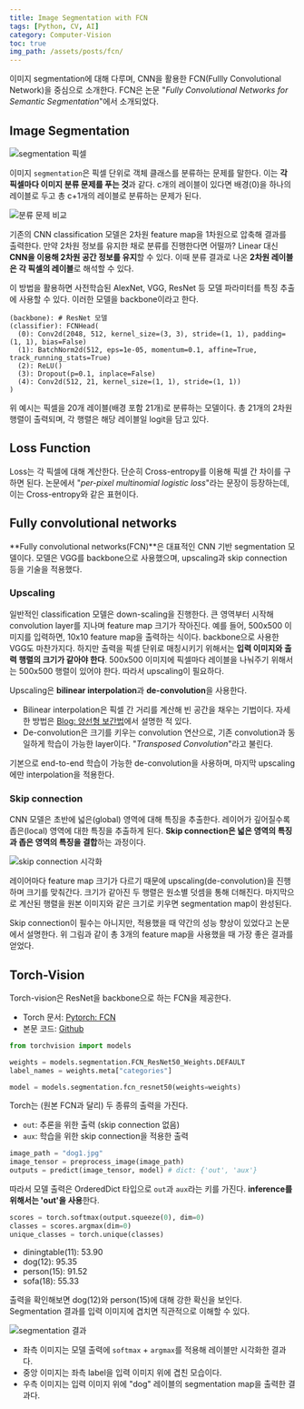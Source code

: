 ```yaml
---
title: Image Segmentation with FCN
tags: [Python, CV, AI]
category: Computer-Vision
toc: true 
img_path: /assets/posts/fcn/
---
```


이미지 segmentation에 대해 다루며, CNN을 활용한 FCN(Fullly Convolutional Network)을 중심으로 소개한다. FCN은 논문 "_Fully Convolutional Networks for Semantic Segmentation_"에서 소개되었다.

## Image Segmentation

![segmentation 픽셀](segmentation.png)

이미지 `segmentation`은 픽셀 단위로 객체 클래스를 분류하는 문제를 말한다. 이는 **각 픽셀마다 이미지 분류 문제를 푸는 것**과 같다. c개의 레이블이 있다면 배경(0)을 하나의 레이블로 두고 총 c+1개의 레이블로 분류하는 문제가 된다.

![분류 문제 비교](classification-compare.png)

기존의 CNN classification 모델은 2차원 feature map을 1차원으로 압축해 결과를 출력한다. 만약 2차원 정보를 유지한 채로 분류를 진행한다면 어떨까? Linear 대신 **CNN을 이용해 2차원 공간 정보를 유지**할 수 있다. 이때 분류 결과로 나온 **2차원 레이블은 각 픽셀의 레이블**로 해석할 수 있다.

이 방법을 활용하면 사전학습된 AlexNet, VGG, ResNet 등 모델 파라미터를 특징 추출에 사용할 수 있다. 이러한 모델을 backbone이라고 한다.

```text
(backbone): # ResNet 모델
(classifier): FCNHead(
  (0): Conv2d(2048, 512, kernel_size=(3, 3), stride=(1, 1), padding=(1, 1), bias=False)
  (1): BatchNorm2d(512, eps=1e-05, momentum=0.1, affine=True, track_running_stats=True)
  (2): ReLU()
  (3): Dropout(p=0.1, inplace=False)
  (4): Conv2d(512, 21, kernel_size=(1, 1), stride=(1, 1))
)
```

위 예시는 픽셀을 20개 레이블(배경 포함 21개)로 분류하는 모델이다. 총 21개의 2차원 행렬이 출력되며, 각 행렬은 해당 레이블일 logit을 담고 있다.

## Loss Function

Loss는 각 픽셀에 대해 계산한다. 단순히 Cross-entropy를 이용해 픽셀 간 차이를 구하면 된다. 논문에서 "_per-pixel multinomial logistic loss_"라는 문장이 등장하는데, 이는 Cross-entropy와 같은 표현이다.

## Fully convolutional networks

**Fully convolutional networks(FCN)**은 대표적인 CNN 기반 segmentation 모델이다. 모델은 VGG를 backbone으로 사용했으며, upscaling과 skip connection 등을 기술을 적용했다.

### Upscaling

일반적인 classification 모델은 down-scaling을 진행한다. 큰 영역부터 시작해 convolution layer를 지나며 feature map 크기가 작아진다. 예를 들어, 500x500 이미지를 입력하면, 10x10 feature map을 출력하는 식이다. backbone으로 사용한 VGG도 마찬가지다. 하지만 출력을 픽셀 단위로 매칭시키기 위해서는 **입력 이미지와 출력 행렬의 크기가 같아야 한다**. 500x500 이미지에 픽셀마다 레이블을 나눠주기 위해서는 500x500 행렬이 있어야 한다. 따라서 upscaling이 필요하다.

Upscaling은 **bilinear interpolation**과 **de-convolution**을 사용한다.

- Bilinear interpolation은 픽셀 간 거리를 계산해 빈 공간을 채우는 기법이다. 자세한 방법은 [Blog: 양선형 보간법](https://denev6.github.io/computer-vision/2025/01/03/transformation.html#%EC%96%91%EC%84%A0%ED%98%95-%EB%B3%B4%EA%B0%84%EB%B2%95)에서 설명한 적 있다.
- De-convolution은 크기를 키우는 convolution 연산으로, 기존 convolution과 동일하게 학습이 가능한 layer이다. "_Transposed Convolution_"라고 불린다.

기본으로 end-to-end 학습이 가능한 de-convolution을 사용하며, 마지막 upscaling에만 interpolation을 적용한다.

### Skip connection

CNN 모델은 초반에 넓은(global) 영역에 대해 특징을 추출한다. 레이어가 깊어질수록 좁은(local) 영역에 대한 특징을 추출하게 된다. **Skip connection은 넓은 영역의 특징과 좁은 영역의 특징을 결합**하는 과정이다.

![skip connection 시각화](overview.png)

레이어마다 feature map 크기가 다르기 때문에 upscaling(de-convolution)을 진행하며 크기를 맞춰간다. 크기가 같아진 두 행렬은 원소별 덧셈을 통해 더해진다. 마지막으로 계산된 행렬을 원본 이미지와 같은 크기로 키우면 segmentation map이 완성된다.

Skip connection이 필수는 아니지만, 적용했을 때 약간의 성능 향상이 있었다고 논문에서 설명한다. 위 그림과 같이 총 3개의 feature map을 사용했을 때 가장 좋은 결과를 얻었다.

## Torch-Vision

Torch-vision은 ResNet을 backbone으로 하는 FCN을 제공한다.

- Torch 문서: [Pytorch: FCN](https://pytorch.org/vision/main/models/fcn.html)
- 본문 코드: [Github](https://github.com/denev6/deep-learning-codes/blob/main/models/fcn.ipynb)

```python
from torchvision import models

weights = models.segmentation.FCN_ResNet50_Weights.DEFAULT
label_names = weights.meta["categories"]

model = models.segmentation.fcn_resnet50(weights=weights)
```

Torch는 (원본 FCN과 달리) 두 종류의 출력을 가진다.

- `out`: 추론을 위한 출력 (skip connection 없음)
- `aux`: 학습을 위한 skip connection을 적용한 출력

```python
image_path = "dog1.jpg"
image_tensor = preprocess_image(image_path)
outputs = predict(image_tensor, model) # dict: {'out', 'aux'}
```

따라서 모델 출력은 OrderedDict 타입으로 `out`과 `aux`라는 키를 가진다. **inference를 위해서는 'out'을 사용**한다.

```python
scores = torch.softmax(output.squeeze(0), dim=0)
classes = scores.argmax(dim=0)
unique_classes = torch.unique(classes)
```

- diningtable(11): 53.90
- dog(12): 95.35
- person(15): 91.52
- sofa(18): 55.33

출력을 확인해보면 dog(12)와 person(15)에 대해 강한 확신을 보인다. Segmentation 결과를 입력 이미지에 겹치면 직관적으로 이해할 수 있다.

![segmentation 결과](segmentation.png)

- 좌측 이미지는 모델 출력에 `softmax` + `argmax`를 적용해 레이블만 시각화한 결과다.
- 중앙 이미지는 좌측 label을 입력 이미지 위에 겹친 모습이다.
- 우측 이미지는 입력 이미지 위에 "dog" 레이블의 segmentation map을 출력한 결과다.
